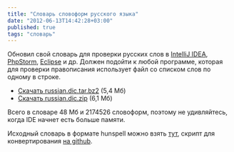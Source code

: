 ```yaml
---
title: "Словарь словоформ русского языка"
date: "2012-06-13T14:42:28+03:00"
published: true
tags: "словарь"
---
```


Обновил свой словарь для проверки русских слов в [IntelliJ IDEA](http://www.jetbrains.com/idea/),
[PhpStorm](http://www.jetbrains.com/phpstorm/), [Eclipse](http://www.eclipse.org/) и др. Должен подойти к любой
программе, которая для проверки правописания использует файл со списком слов по одному в строке.

* [Скачать russian.diс.tar.bz2](http://205185d7dcfd66a63245-b404bd713c6e8af6c0fce456c6fad544.r32.cf2.rackcdn.com/russian.dic.tar.bz2) (5,4 Мб)
* [Скачать russian.dic.zip](http://205185d7dcfd66a63245-b404bd713c6e8af6c0fce456c6fad544.r32.cf2.rackcdn.com/russian.dic.zip) (6,1 Мб)

Всего в словаре 48 Мб и 2174526 словоформ, поэтому не удивляйтесь, когда IDE начнет есть больше памяти.

Исходный словарь в формате hunspell можно взять [тут](http://code.google.com/p/hunspell-ru/), скрипт для
конвертирования [на github](https://github.com/dikmax/hunspell-decode).